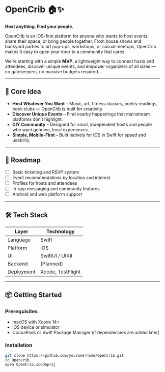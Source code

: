 # OpenCrib 🏠✨  
**Host anything. Find your people.**

OpenCrib is an iOS-first platform for anyone who wants to host events, share their space, or bring people together. From house shows and backyard parties to art pop-ups, workshops, or casual meetups, OpenCrib makes it easy to open your door to a community that cares.  

We’re starting with a simple **MVP**: a lightweight way to connect hosts and attendees, discover unique events, and empower organizers of all sizes — no gatekeepers, no massive budgets required.  

---

## 🌟 Core Idea
- **Host Whatever You Want** – Music, art, fitness classes, poetry readings, book clubs — OpenCrib is built for creativity.  
- **Discover Unique Events** – Find nearby happenings that mainstream platforms don’t highlight.  
- **DIY Community** – Designed for small, independent hosts and people who want genuine, local experiences.  
- **Simple, Mobile-First** – Built natively for iOS in Swift for speed and usability.  

---

## 🚧 Roadmap
- [ ] Basic ticketing and RSVP system  
- [ ] Event recommendations by location and interest  
- [ ] Profiles for hosts and attendees  
- [ ] In-app messaging and community features  
- [ ] Android and web platform support  

---

## 🛠️ Tech Stack
| Layer             | Technology       |
|-------------------|-----------------|
| Language          | Swift           |
| Platform          | iOS             |
| UI                | SwiftUI / UIKit |
| Backend           | (Planned)       |
| Deployment        | Xcode, TestFlight |

---

## 📦 Getting Started

### Prerequisites
- macOS with Xcode 14+
- iOS device or simulator
- CocoaPods or Swift Package Manager (if dependencies are added later)

### Installation
```bash
git clone https://github.com/yourusername/OpenCrib.git
cd OpenCrib
open OpenCrib.xcodeproj
